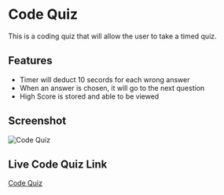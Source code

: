 # Code Quiz

This is a coding quiz that will allow the user to take a timed quiz.

## Features
* Timer will deduct 10 secords for each wrong answer
* When an answer is chosen, it will go to the next question
* High Score is stored and able to be viewed

## Screenshot

![Code Quiz]()

## Live Code Quiz Link
[Code Quiz]()


